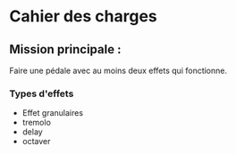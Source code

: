 # Cahier des charges

## Mission principale :
Faire une pédale avec au moins deux effets qui fonctionne.

### Types d'effets
- Effet granulaires
- tremolo
- delay
- octaver

